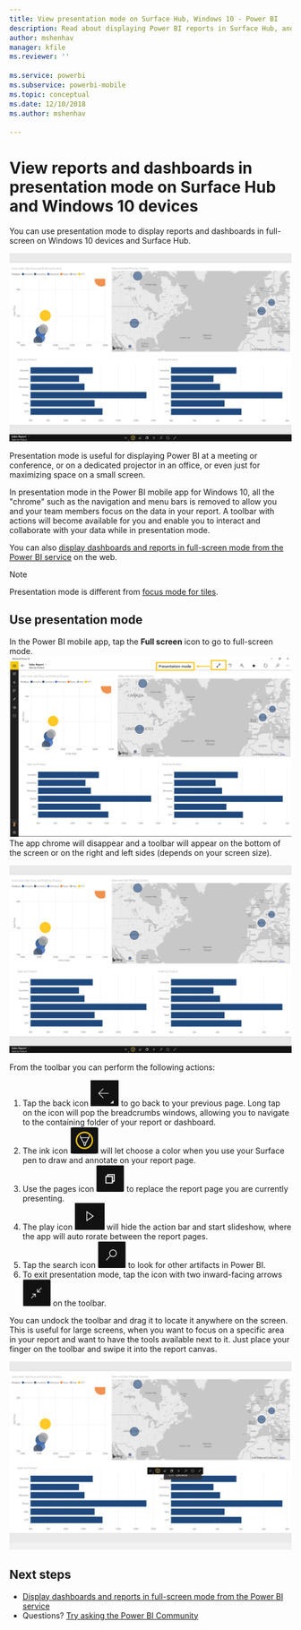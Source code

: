 ```yaml
---
title: View presentation mode on Surface Hub, Windows 10 - Power BI
description: Read about displaying Power BI reports in Surface Hub, and displaying Power BI dashboards, reports, and tiles in full-screen mode on Windows 10 devices.
author: mshenhav
manager: kfile
ms.reviewer: ''

ms.service: powerbi
ms.subservice: powerbi-mobile
ms.topic: conceptual
ms.date: 12/10/2018
ms.author: mshenhav

---
```

# View reports and dashboards in presentation mode on Surface Hub and Windows 10 devices
You can use presentation mode to display reports and dashboards in full-screen on Windows 10 devices and Surface Hub. 

![Report in full-screen mode](./media/mobile-windows-10-app-presentation-mode/power-bi-presentation-mode-2.png)

Presentation mode is useful for displaying Power BI at a meeting or conference, or on a dedicated projector in an office, or even just for maximizing space on a small screen. 

In presentation mode in the Power BI mobile app for Windows 10, all the "chrome" such as the navigation and menu bars is removed to allow you and your team members focus on the data in your report. A toolbar with actions will become available for you and enable you to interact and collaborate with your data while in presentation mode.

You can also [display dashboards and reports in full-screen mode from the Power BI service](../end-user-focus.md) on the web.

> [!NOTE]
> Presentation mode is different from [focus mode for tiles](mobile-tiles-in-the-mobile-apps.md).
> 
> 

## Use presentation mode
In the Power BI mobile app, tap the **Full screen** icon to go to full-screen mode.
![Full screen icon](././media/mobile-windows-10-app-presentation-mode/power-bi-full-screen-icon.png)
The app chrome will disappear and a toolbar will appear on the bottom of the screen or on the right and left sides (depends on your screen size).

![Report in full-screen mode with side toolbars](./media/mobile-windows-10-app-presentation-mode/power-bi-presentation-mode-2.png)

From the toolbar you can perform the following actions:

1. Tap the back icon ![back icon](./media/mobile-windows-10-app-presentation-mode/power-bi-windows-10-presentation-back-icon.png) to go back to your previous page. Long tap on the icon will pop the breadcrumbs windows, allowing you to navigate to the containing folder of your report or dashboard.
2. The ink icon ![ink icon](./media/mobile-windows-10-app-presentation-mode/power-bi-windows-10-presentation-ink-icon.png) will let choose a color when you use your Surface pen to draw and annotate on your report page. 
3. Use the pages icon ![pagination icon](./media/mobile-windows-10-app-presentation-mode/power-bi-windows-10-presentation-pages-icon.png) to replace the report page you are currently presenting.
4. The play icon  ![Play icon](./media/mobile-windows-10-app-presentation-mode/power-bi-windows-10-presentation-play-icon.png) will hide the action bar and start slideshow, where the app will auto rorate between the report pages. 
5. Tap the search icon ![Search icon](./media/mobile-windows-10-app-presentation-mode/power-bi-windows-10-presentation-search-icon.png) to look for other artifacts in Power BI.
6. To exit presentation mode, tap the icon with two inward-facing arrows ![Exit full-screen mode](./media/mobile-windows-10-app-presentation-mode/power-bi-windows-10-exit-full-screen-icon.png) on the toolbar.

You can undock the toolbar and drag it to locate it anywhere on the screen. This is useful for large screens, when you want to focus on a specific area in your report and want to have the tools available next to it. Just place your finger on the toolbar and swipe it into the report canvas.

![Report in presentation mode and undocked toolbar](./media/mobile-windows-10-app-presentation-mode/power-bi-windows-10-presentation-drag-toolbar-2.png)


## Next steps
* [Display dashboards and reports in full-screen mode from the Power BI service](../end-user-focus.md)
* Questions? [Try asking the Power BI Community](http://community.powerbi.com/)

